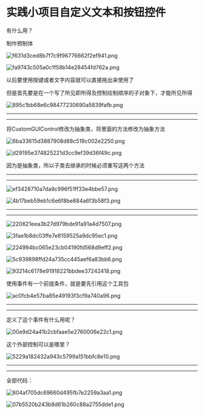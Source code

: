 # 实践小项目自定义文本和按钮控件

有什么用？

制作预制体

![f631d3ced8b7f7c9f96776662f2ef941.png](image/f631d3ced8b7f7c9f96776662f2ef941.png)

![fa9743c505a0c1f58b14e28454fd762a.png](image/fa9743c505a0c1f58b14e28454fd762a.png)

以后要使用按键或者文字内容就可以直接拖出来使用了

但是首先要是在一个写了所见即所得及控制绘制顺序的子对象下，才能所见所得

![895c1bb68e6c98477230690a5839fafb.png](image/895c1bb68e6c98477230690a5839fafb.png)

---

---

将CustomGUIControl修改为抽象类，将里面的方法修改为抽象方法

![6ba33615d3887908d88c519c002e2250.png](image/6ba33615d3887908d88c519c002e2250.png)

![d29195e374825221d3cc9ef39d36f49c.png](image/d29195e374825221d3cc9ef39d36f49c.png)

因为是抽象类，所以子类去继承的时候必须重写这两个方法

---

---

![ef3428710a7da9c996f51ff33e4bbe57.png](image/ef3428710a7da9c996f51ff33e4bbe57.png)

![4b17beb59eb1c6e6f8be884a6f3b58f3.png](image/4b17beb59eb1c6e6f8be884a6f3b58f3.png)

---

---

![220621eea3b27d979bde91a91a4d7507.png](image/220621eea3b27d979bde91a91a4d7507.png)

![3fae1b8dc03ffe7e8159525a9dc95ec1.png](image/3fae1b8dc03ffe7e8159525a9dc95ec1.png)

![224994bc065e23cb04190fd568d9eff2.png](image/224994bc065e23cb04190fd568d9eff2.png)

![5c939898ffd24a735cc445aef6a83bb6.png](image/5c939898ffd24a735cc445aef6a83bb6.png)

![93214c6178e91918221bbdee37242418.png](image/93214c6178e91918221bbdee37242418.png)

使用事件有一个前提条件，就是要先引用这个工具包

![ac0fcb4e57ba85e49193f3cf9a740a96.png](image/ac0fcb4e57ba85e49193f3cf9a740a96.png)

---

---

定义了这个事件有什么用呢？

![00e9d24a41b2cbfaae5e2760006e22c1.png](image/00e9d24a41b2cbfaae5e2760006e22c1.png)

这个外部控制可以是哪里？

![5229a182432a943c5799a151bbfc8e10.png](image/5229a182432a943c5799a151bbfc8e10.png)

---

---

全部代码：

![804af705dc69660d495fb7e2259a3aa1.png](image/804af705dc69660d495fb7e2259a3aa1.png)

![07b5520b243b8d61b260c88a2755dde1.png](image/07b5520b243b8d61b260c88a2755dde1.png)
